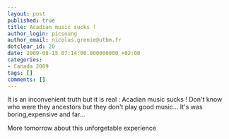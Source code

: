 ```yaml
---
layout: post
published: true
title: Acadian music sucks !
author_login: picsoung
author_email: nicolas.grenie@utbm.fr
dotclear_id: 20
date: 2009-08-15 07:14:00.000000000 +02:00
categories:
- Canada 2009
tags: []
comments: []
---
```

<p>It is an inconvenient truth but it is real : Acadian music sucks !
Don't know who were they ancestors but they don't play good music...
It's was boring,expensive and far...</p>


<p>More tomorrow about this unforgetable experience</p>

